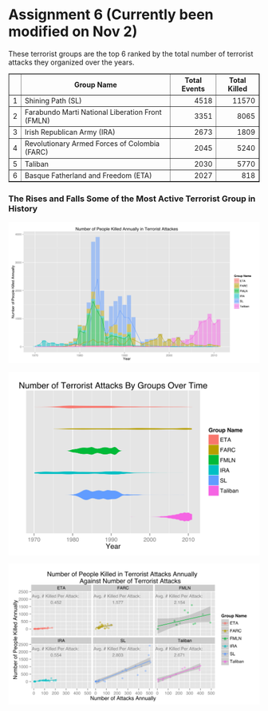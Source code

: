 Assignment 6 (Currently been modified on Nov 2)
========================================================









These terrorist groups are the top 6 ranked by the total number of terrorist attacks they organized over the years.
<!-- html table generated in R 3.0.2 by xtable 1.7-1 package -->
<!-- Sun Nov  3 22:44:45 2013 -->
<TABLE border=1>
<TR> <TH>  </TH> <TH> Group Name </TH> <TH> Total Events </TH> <TH> Total Killed </TH>  </TR>
  <TR> <TD align="right"> 1 </TD> <TD> Shining Path (SL) </TD> <TD align="right"> 4518 </TD> <TD align="right"> 11570 </TD> </TR>
  <TR> <TD align="right"> 2 </TD> <TD> Farabundo Marti National Liberation Front (FMLN) </TD> <TD align="right"> 3351 </TD> <TD align="right"> 8065 </TD> </TR>
  <TR> <TD align="right"> 3 </TD> <TD> Irish Republican Army (IRA) </TD> <TD align="right"> 2673 </TD> <TD align="right"> 1809 </TD> </TR>
  <TR> <TD align="right"> 4 </TD> <TD> Revolutionary Armed Forces of Colombia (FARC) </TD> <TD align="right"> 2045 </TD> <TD align="right"> 5240 </TD> </TR>
  <TR> <TD align="right"> 5 </TD> <TD> Taliban </TD> <TD align="right"> 2030 </TD> <TD align="right"> 5770 </TD> </TR>
  <TR> <TD align="right"> 6 </TD> <TD> Basque Fatherland and Freedom (ETA) </TD> <TD align="right"> 2027 </TD> <TD align="right"> 818 </TD> </TR>
   </TABLE>


### The Rises and Falls Some of the Most Active Terrorist Group in History
![group impact](figure/group_impact_bar.svg)


![group impact violin](figure/group_impact_violin.svg)

![Number of killed against number of attacks](figure/group_pKilledvsAttacks.svg)



